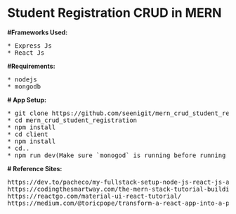 # Student Registration CRUD in MERN

**#Frameworks Used:**
<pre>
* Express Js
* React Js
</pre>

**#Requirements:**
<pre>
* nodejs
* mongodb
</pre>

**# App Setup:**
<pre>
* git clone https://github.com/seenigit/mern_crud_student_registration.git
* cd mern_crud_student_registration
* npm install
* cd client
* npm install
* cd..
* npm run dev(Make sure `monogod` is running before running this command)
</pre>

**# Reference Sites:**
<pre>
https://dev.to/pacheco/my-fullstack-setup-node-js-react-js-and-mongodb-2a4k
https://codingthesmartway.com/the-mern-stack-tutorial-building-a-react-crud-application-from-start-to-finish-part-4/
https://reactgo.com/material-ui-react-tutorial/
https://medium.com/@toricpope/transform-a-react-app-into-a-progressive-web-app-pwa-dea336bd96e6
</pre>
